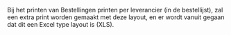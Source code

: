 Bij het printen van Bestellingen printen per leverancier (in de bestellijst), zal een extra print worden gemaakt met deze layout, en er wordt vanuit gegaan dat dit een Excel type layout is (XLS).